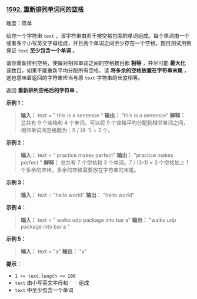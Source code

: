 ### [1592\. 重新排列单词间的空格](https://leetcode.cn/problems/rearrange-spaces-between-words/)

难度：简单

给你一个字符串 `text` ，该字符串由若干被空格包围的单词组成。每个单词由一个或者多个小写英文字母组成，并且两个单词之间至少存在一个空格。题目测试用例保证 `text` **至少包含一个单词** 。

请你重新排列空格，使每对相邻单词之间的空格数目都 **相等** ，并尽可能 **最大化** 该数目。如果不能重新平均分配所有空格，请 **将多余的空格放置在字符串末尾** ，这也意味着返回的字符串应当与原 `text` 字符串的长度相等。

返回 **重新排列空格后的字符串** 。

**示例 1：**

> **输入：** text = "  this   is  a sentence "
> **输出：** "this   is   a   sentence"
> **解释：** 总共有 9 个空格和 4 个单词。可以将 9 个空格平均分配到相邻单词之间，相邻单词间空格数为：9 / (4-1) = 3 个。

**示例 2：**

> **输入：** text = " practice   makes   perfect"
> **输出：** "practice   makes   perfect "
> **解释：** 总共有 7 个空格和 3 个单词。7 / (3-1) = 3 个空格加上 1 个多余的空格。多余的空格需要放在字符串的末尾。

**示例 3：**

> **输入：** text = "hello   world"
> **输出：** "hello   world"

**示例 4：**

> **输入：** text = "  walks  udp package   into  bar a"
> **输出：** "walks  udp  package  into  bar  a "

**示例 5：**

> **输入：** text = "a"
> **输出：** "a"

**提示：**

- `1 <= text.length <= 100`
- `text` 由小写英文字母和 `' '` 组成
- `text` 中至少包含一个单词
